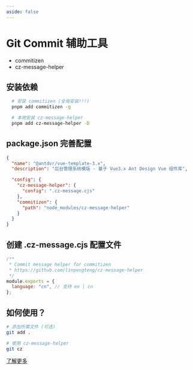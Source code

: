 ```yaml
---
aside: false
---
```


# Git Commit 辅助工具

- commitizen
- cz-message-helper

## 安装依赖

```bash
  # 安装 commitizen (全局安装!!!)
  pnpm add commitizen -g

  # 本地安装 cz-message-helper
  pnpm add cz-message-helper -D
```

## package.json 完善配置

```json
{
  "name": "@antdvr/vue-template-3.x",
  "description": "后台管理系统模版 - 基于 Vue3.x Ant Design Vue 组件库",

  "config": {
    "cz-message-helper": {
      "config": ".cz-message.cjs"
    },
    "commitizen": {
      "path": "node_modules/cz-message-helper"
    }
  }
}
```

## 创建 .cz-message.cjs 配置文件

```js
/**
 * Commit message helper for commitizen
 * https://github.com/linpengteng/cz-message-helper
 */
module.exports = {
  language: "cn", // 支持 en | cn
};
```

## 如何使用？

```bash
# 添加所需文件 (可选)
git add .

# 使用 cz-message-helper
git cz
```

[了解更多](https://github.com/linpengteng/cz-message-helper)
